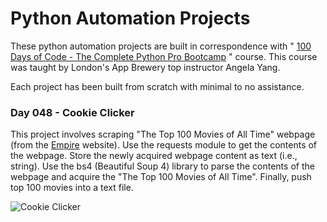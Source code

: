 # Python Automation Projects

These python automation projects are built in correspondence with " [100 Days of Code - The Complete Python Pro Bootcamp](https://www.udemy.com/course/100-days-of-code/) " course. This course was taught by London's App Brewery top instructor Angela Yang.<br/>

Each project has been built from scratch with minimal to no assistance.<br/>

### Day 048 - Cookie Clicker

This project involves scraping "The Top 100 Movies of All Time" webpage (from the [Empire](https://www.empireonline.com/movies/features/best-movies-2/) website). Use the requests module to get the contents of the webpage. Store the newly acquired webpage content as text (i.e., string). Use the bs4 (Beautiful Soup 4) library to parse the contents of the webpage and acquire the  "The Top 100 Movies of All Time". Finally, push top 100 movies into a text file.

![Cookie Clicker]()
